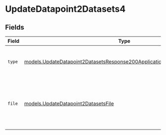 # UpdateDatapoint2Datasets4


## Fields

| Field                                                                                                                                                        | Type                                                                                                                                                         | Required                                                                                                                                                     | Description                                                                                                                                                  |
| ------------------------------------------------------------------------------------------------------------------------------------------------------------ | ------------------------------------------------------------------------------------------------------------------------------------------------------------ | ------------------------------------------------------------------------------------------------------------------------------------------------------------ | ------------------------------------------------------------------------------------------------------------------------------------------------------------ |
| `type`                                                                                                                                                       | [models.UpdateDatapoint2DatasetsResponse200ApplicationJSONResponseBodyType](../models/updatedatapoint2datasetsresponse200applicationjsonresponsebodytype.md) | :heavy_check_mark:                                                                                                                                           | The type of the content part. Always `file`.                                                                                                                 |
| `file`                                                                                                                                                       | [models.UpdateDatapoint2DatasetsFile](../models/updatedatapoint2datasetsfile.md)                                                                             | :heavy_check_mark:                                                                                                                                           | File data for the content part. Must contain either file_data or uri, but not both.                                                                          |
